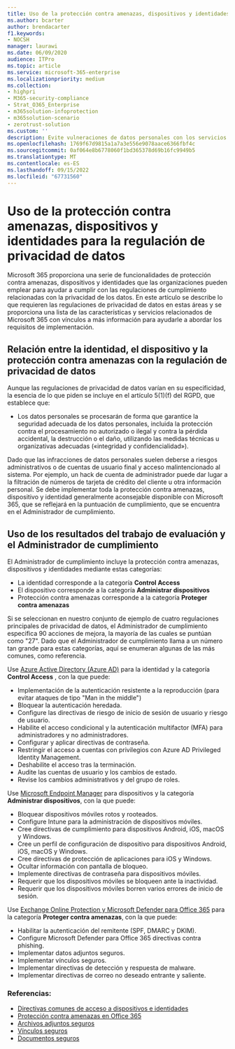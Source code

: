 ```yaml
---
title: Uso de la protección contra amenazas, dispositivos y identidades para la regulación de privacidad de datos
ms.author: bcarter
author: brendacarter
f1.keywords:
- NOCSH
manager: laurawi
ms.date: 06/09/2020
audience: ITPro
ms.topic: article
ms.service: microsoft-365-enterprise
ms.localizationpriority: medium
ms.collection:
- highpri
- M365-security-compliance
- Strat_O365_Enterprise
- m365solution-infoprotection
- m365solution-scenario
- zerotrust-solution
ms.custom: ''
description: Evite vulneraciones de datos personales con los servicios de protección contra amenazas, dispositivos y identidades de Microsoft 365.
ms.openlocfilehash: 1769f67d9815a1a7a3e556e9078aace6366fbf4c
ms.sourcegitcommit: 0af064e8b6778060f1bd365378d69b16fc9949b5
ms.translationtype: MT
ms.contentlocale: es-ES
ms.lasthandoff: 09/15/2022
ms.locfileid: "67731560"
---
```

# <a name="use-identity-device-and-threat-protection-for-data-privacy-regulation"></a>Uso de la protección contra amenazas, dispositivos y identidades para la regulación de privacidad de datos

Microsoft 365 proporciona una serie de funcionalidades de protección contra amenazas, dispositivos y identidades que las organizaciones pueden emplear para ayudar a cumplir con las regulaciones de cumplimiento relacionadas con la privacidad de los datos. En este artículo se describe lo que requieren las regulaciones de privacidad de datos en estas áreas y se proporciona una lista de las características y servicios relacionados de Microsoft 365 con vínculos a más información para ayudarle a abordar los requisitos de implementación.

## <a name="how-identity-device-and-threat-protection-relate-to-data-privacy-regulation"></a>Relación entre la identidad, el dispositivo y la protección contra amenazas con la regulación de privacidad de datos

Aunque las regulaciones de privacidad de datos varían en su especificidad, la esencia de lo que piden se incluye en el artículo 5(1)(f) del RGPD, que establece que:

- Los datos personales se procesarán de forma que garantice la seguridad adecuada de los datos personales, incluida la protección contra el procesamiento no autorizado o ilegal y contra la pérdida accidental, la destrucción o el daño, utilizando las medidas técnicas u organizativas adecuadas («integridad y confidencialidad»).

Dado que las infracciones de datos personales suelen deberse a riesgos administrativos o de cuentas de usuario final y acceso malintencionado al sistema. Por ejemplo, un hack de cuenta de administrador puede dar lugar a la filtración de números de tarjeta de crédito del cliente u otra información personal. Se debe implementar toda la protección contra amenazas, dispositivo y identidad generalmente aconsejable disponible con Microsoft 365, que se reflejará en la puntuación de cumplimiento, que se encuentra en el Administrador de cumplimiento.

## <a name="using-the-results-of-your-assessment-work-and-compliance-manager"></a>Uso de los resultados del trabajo de evaluación y el Administrador de cumplimiento

El Administrador de cumplimiento incluye la protección contra amenazas, dispositivos y identidades mediante estas categorías:

- La identidad corresponde a la categoría **Control Access**
- El dispositivo corresponde a la categoría **Administrar dispositivos**
- Protección contra amenazas corresponde a la categoría **Proteger contra amenazas**
 
Si se seleccionan en nuestro conjunto de ejemplo de cuatro regulaciones principales de privacidad de datos, el Administrador de cumplimiento especifica 90 acciones de mejora, la mayoría de las cuales se puntúan como "27". Dado que el Administrador de cumplimiento llama a un número tan grande para estas categorías, aquí se enumeran algunas de las más comunes, como referencia.

Use [Azure Active Directory (Azure AD)](https://azure.microsoft.com/services/active-directory/) para la identidad y la categoría **Control Access** , con la que puede:

- Implementación de la autenticación resistente a la reproducción (para evitar ataques de tipo "Man in the middle")
- Bloquear la autenticación heredada.
- Configure las directivas de riesgo de inicio de sesión de usuario y riesgo de usuario.
- Habilite el acceso condicional y la autenticación multifactor (MFA) para administradores y no administradores.
- Configurar y aplicar directivas de contraseña.
- Restringir el acceso a cuentas con privilegios con Azure AD Privileged Identity Management.
- Deshabilite el acceso tras la terminación.
- Audite las cuentas de usuario y los cambios de estado.
- Revise los cambios administrativos y del grupo de roles.

Use [Microsoft Endpoint Manager](https://www.microsoft.com/microsoft-365/microsoft-endpoint-manager) para dispositivos y la categoría **Administrar dispositivos**, con la que puede:

- Bloquear dispositivos móviles rotos y rooteados.
- Configure Intune para la administración de dispositivos móviles.
- Cree directivas de cumplimiento para dispositivos Android, iOS, macOS y Windows.
- Cree un perfil de configuración de dispositivo para dispositivos Android, iOS, macOS y Windows.
- Cree directivas de protección de aplicaciones para iOS y Windows.
- Ocultar información con pantalla de bloqueo.
- Implemente directivas de contraseña para dispositivos móviles.
- Requerir que los dispositivos móviles se bloqueen ante la inactividad.
- Requerir que los dispositivos móviles borren varios errores de inicio de sesión.

Use [Exchange Online Protection y Microsoft Defender para Office 365](../security/office-365-security/defender-for-office-365.md) para la categoría **Proteger contra amenazas**, con la que puede:

- Habilitar la autenticación del remitente (SPF, DMARC y DKIM).
- Configure Microsoft Defender para Office 365 directivas contra phishing.
- Implementar datos adjuntos seguros.
- Implementar vínculos seguros.
- Implementar directivas de detección y respuesta de malware.
- Implementar directivas de correo no deseado entrante y saliente.

### <a name="references"></a>Referencias:

- [Directivas comunes de acceso a dispositivos e identidades](../security/office-365-security/identity-access-policies.md)
- [Protección contra amenazas en Office 365](https://support.office.com/article/protect-against-threats-in-office-365-b10023f6-f30f-45d3-b3ad-b71aa4aa0d58)
- [Archivos adjuntos seguros](../security/office-365-security/safe-attachments.md)
- [Vínculos seguros](../security/office-365-security/safe-links.md)
- [Documentos seguros](../security/office-365-security/safe-docs.md)
